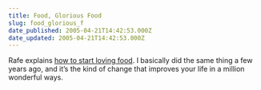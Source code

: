 ```yaml
---
title: Food, Glorious Food
slug: food_glorious_f
date_published: 2005-04-21T14:42:53.000Z
date_updated: 2005-04-21T14:42:53.000Z
---
```


Rafe explains [how to start loving food](http://rc3.org/cgi-bin/less.pl?arg=6923). I basically did the same thing a few years ago, and it’s the kind of change that improves your life in a million wonderful ways.
